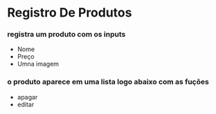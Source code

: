 # Registro De Produtos
 
### registra um produto com os inputs
- Nome
- Preço
- Umna imagem

### o produto aparece em uma lista logo abaixo com as fuções
- apagar 
- editar

